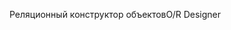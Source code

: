 <span data-ttu-id="47337-101">Реляционный конструктор объектов</span><span class="sxs-lookup"><span data-stu-id="47337-101">O/R Designer</span></span>